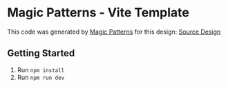 # Magic Patterns - Vite Template

This code was generated by [Magic Patterns](https://magicpatterns.com) for this design: [Source Design](https://magicpatterns.com/c/6jtdtgacnxt9bftsk1zpge)

## Getting Started

1. Run `npm install`
2. Run `npm run dev`
